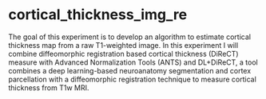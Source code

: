 # cortical_thickness_img_re
The goal of this experiment is to develop an algorithm to estimate cortical thickness map from a raw T1-weighted image. In this experiment I will combine diffeomorphic registration based cortical thickness (DiReCT) measure with Advanced Normalization Tools (ANTS) and DL+DiReCT, a tool combines a deep learning-based neuroanatomy segmentation and cortex parcellation with a diffeomorphic registration technique to measure cortical thickness from T1w MRI.
